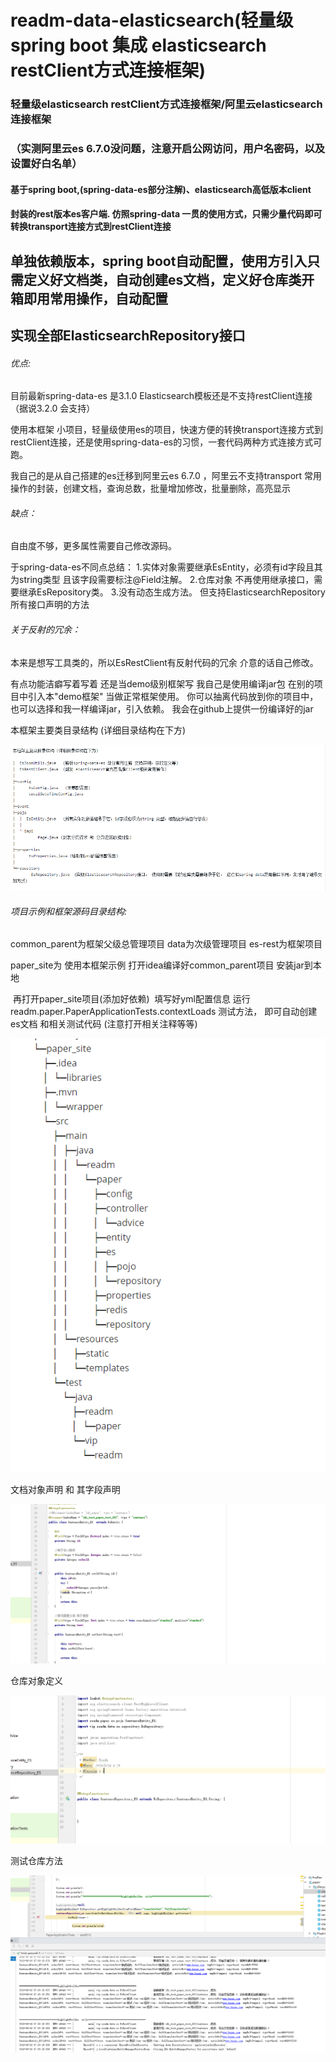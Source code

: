 # readm-data-elasticsearch(轻量级spring boot  集成 elasticsearch restClient方式连接框架)
### 轻量级elasticsearch restClient方式连接框架/阿里云elasticsearch连接框架



### （实测阿里云es 6.7.0没问题，注意开启公网访问，用户名密码，以及设置好白名单）

#### 基于spring boot,(spring-data-es部分注解)、elasticsearch高低版本client

#### 封装的rest版本es客户端. 仿照spring-data 一贯的使用方式，只需少量代码即可转换transport连接方式到restClient连接

## 单独依赖版本，spring boot自动配置，使用方引入只需定义好文档类，自动创建es文档，定义好仓库类开箱即用常用操作，自动配置
## 实现全部ElasticsearchRepository接口


###### 优点:

目前最新spring-data-es 是3.1.0  Elasticsearch模板还是不支持restClient连接 （据说3.2.0 会支持）

使用本框架
小项目，轻量级使用es的项目，快速方便的转换transport连接方式到restClient连接，还是使用spring-data-es的习惯，一套代码两种方式连接方式可跑。 

我自己的是从自己搭建的es迁移到阿里云es 6.7.0 ，阿里云不支持transport
常用操作的封装，创建文档，查询总数，批量增加修改，批量删除，高亮显示

###### 缺点：

自由度不够，更多属性需要自己修改源码。

于spring-data-es不同点总结：
1.实体对象需要继承EsEntity，必须有id字段且其为string类型 且该字段需要标注@Field注解。
2.仓库对象 不再使用继承接口，需要继承EsRepository类。 
3.没有动态生成方法。 但支持ElasticsearchRepository所有接口声明的方法



###### 关于反射的冗余：

本来是想写工具类的，所以EsRestClient有反射代码的冗余 介意的话自己修改。 

有点功能洁癖写着写着 还是当demo级别框架写
我自己是使用编译jar包 在别的项目中引入本"demo框架" 当做正常框架使用。
你可以抽离代码放到你的项目中，也可以选择和我一样编译jar，引入依赖。 
我会在github上提供一份编译好的jar


本框架主要类目录结构 (详细目录结构在下方)

![U0XXWZV6$G@{MBYH2~$WH14](https://github.com/readmlll/readm-data-elasticsearch/blob/master/assets/dir1.png)




###### 项目示例和框架源码目录结构:

common_parent为框架父级总管理项目
  data为次级管理项目
    es-rest为框架项目

paper_site为 使用本框架示例 
	打开idea编译好common_parent项目 安装jar到本地

​	再打开paper_site项目(添加好依赖)
​	填写好yml配置信息 运行readm.paper.PaperApplicationTests.contextLoads 测试方法，
​	即可自动创建es文档 和相关测试代码  (注意打开相关注释等等)





![U0XXWZV6$G@{MBYH2~$WH14](https://github.com/readmlll/readm-data-elasticsearch/blob/master/assets/dir2.png)
![U0XXWZV6$G@{MBYH2~$WH14](https://github.com/readmlll/readm-data-elasticsearch/blob/master/assets/dir3.png)




文档对象声明 和 其字段声明



![U0XXWZV6$G@{MBYH2~$WH14](https://github.com/readmlll/readm-data-elasticsearch/blob/master/assets/U0XXWZV6%24G%40%7BMBYH2~%24WH14.png)



仓库对象定义



![U0XXWZV6$G@{MBYH2~$WH14](https://github.com/readmlll/readm-data-elasticsearch/blob/master/assets/D3%5BKBZ39E37NWRC6XMK5MX6.png)





测试仓库方法 



![U0XXWZV6$G@{MBYH2~$WH14](https://github.com/readmlll/readm-data-elasticsearch/blob/master/assets/test.png)
